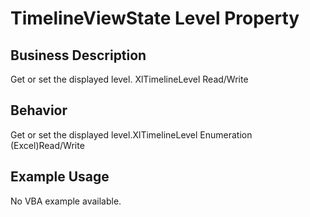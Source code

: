 # TimelineViewState Level Property

## Business Description
Get or set the displayed level. XlTimelineLevel Read/Write

## Behavior
Get or set the displayed level.XlTimelineLevel Enumeration (Excel)Read/Write

## Example Usage
No VBA example available.